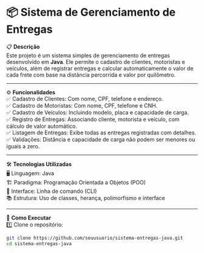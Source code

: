 # 📦 Sistema de Gerenciamento de Entregas

📋 **Descrição**  
Este projeto é um sistema simples de gerenciamento de entregas desenvolvido em **Java**. Ele permite o cadastro de clientes, motoristas e veículos, além de registrar entregas e calcular automaticamente o valor de cada frete com base na distância percorrida e valor por quilômetro.

---

⚙️ **Funcionalidades**  
✅ Cadastro de Clientes: Com nome, CPF, telefone e endereço.  
✅ Cadastro de Motoristas: Com nome, CPF, telefone e CNH.  
✅ Cadastro de Veículos: Incluindo modelo, placa e capacidade de carga.  
✅ Registro de Entregas: Associando cliente, motorista e veículo, com cálculo de valor automático.  
✅ Listagem de Entregas: Exibe todas as entregas registradas com detalhes.  
✅ Validações: Distância e capacidade de carga não podem ser menores ou iguais a zero.

---

🛠️ **Tecnologias Utilizadas**  
🖥️ Linguagem: Java  
🏗️ Paradigma: Programação Orientada a Objetos (POO)  
🧪 Interface: Linha de comando (CLI)  
📚 Estrutura: Uso de classes, herança, polimorfismo e interface  

---

🚀 **Como Executar**  
1️⃣ Clone o repositório:

```bash
git clone https://github.com/seuusuario/sistema-entregas-java.git
cd sistema-entregas-java
